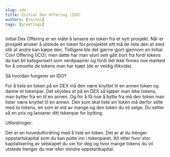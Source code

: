 ```yaml
---
slug: ido
title: Initial Dex Offering (IDO)
authors: [toitoi]
tags: [greetings]
---
```


Initial Dex Offering er en måte å lansere en token fra et nytt prosjekt. Når er prosjekt ønsker å utstede en token for prosjektet sitt må de liste den et sted slik at andre kan kjøpe den. Tidligere ble det gjerne gjort gjennom en Initial Coin Offering (ICO), men dette har man stort sett gått bort fra fordi tokens da kan bli kategorisert som verdipapirer og fordi det ikke finnes noe marked for å omsette de tokens man har kjøpt (de er veldig illikvide). 

Så hvordan fungerer en IDO?

For å liste en token på en DEX må den være knyttet til en annen token og danne et tokenpar. Det skyldes at på en DEX så kjøper man ikke tokens, man bytter fra en til en annen. Og for å få noe å bytte fra må den token man lister være knyttet til en annen. Den som skal liste sin token må derfor stille med to tokens, en som er eid av mange og den token du vil selge. Du setter så en pris og lanserer ditt tokenpar for bytting. 

Utfordringer:

Det er en hovedutfordring med å liste en token. Det er at du trenger oppstartskapital som du kan putte inn i tokenparet. Alt etter hvor stor kapitalisering av selskapet du ser for deg og hvor mange tokens du vil utstede trenger du mer eller mindre oppstartkapital. 

